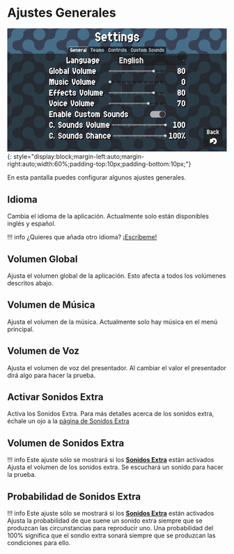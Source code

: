 # Ajustes Generales

![General](../assets/general.png "General"){: style="display:block;margin-left:auto;margin-right:auto;width:60%;padding-top:10px;padding-bottom:10px;"}

En esta pantalla puedes configurar algunos ajustes generales.

## Idioma

Cambia el idioma de la aplicación. Actualmente solo están disponibles inglés y español.

!!! info
    ¿Quieres que añada otro idioma? [¡Escríbeme!](../help.md)

## Volumen Global

Ajusta el volumen global de la aplicación. Esto afecta a todos los volúmenes descritos abajo.

## Volumen de Música

Ajusta el volumen de la música. Actualmente solo hay música en el menú principal.

## Volumen de Voz

Ajusta el volumen de voz del presentador. Al cambiar el valor el presentador dirá algo para hacer la prueba.

## Activar Sonidos Extra

Activa los Sonidos Extra. Para más detalles acerca de los sonidos extra, échale un ojo a la [página de Sonidos Extra](./custom_sounds.md)

## Volumen de Sonidos Extra

!!! info
    Este ajuste sólo se mostrará si los [**Sonidos Extra**](./general.md#enable-custom-sounds) están activados
Ajusta el volumen de los sonidos extra. Se escuchará un sonido para hacer la prueba.

## Probabilidad de Sonidos Extra

!!! info
    Este ajuste sólo se mostrará si los [**Sonidos Extra**](./general.md#enable-custom-sounds) están activados
Ajusta la probabilidad de que suene un sonido extra siempre que se produzcan las circunstancias para reproducir uno. Una probabilidad del 100% significa que el sondio extra sonará siempre que se produzcan las condiciones para ello.
